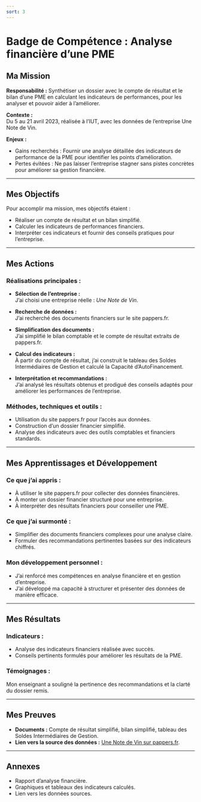 ```yaml
---
sort: 3
---
```


# Badge de Compétence : Analyse financière d’une PME

## Ma Mission
**Responsabilité :** Synthétiser un dossier avec le compte de résultat et le bilan d’une PME en calculant les indicateurs de performances, pour les analyser et pouvoir aider à l’améliorer.

**Contexte :**  
Du 5 au 21 avril 2023, réalisée à l’IUT, avec les données de l’entreprise Une Note de Vin.

**Enjeux :**  
- Gains recherchés : Fournir une analyse détaillée des indicateurs de performance de la PME pour identifier les points d’amélioration.
- Pertes évitées : Ne pas laisser l’entreprise stagner sans pistes concrètes pour améliorer sa gestion financière.

---

## Mes Objectifs

Pour accomplir ma mission, mes objectifs étaient :
- Réaliser un compte de résultat et un bilan simplifié.
- Calculer les indicateurs de performances financiers.
- Interpréter ces indicateurs et fournir des conseils pratiques pour l’entreprise.

---

## Mes Actions

### Réalisations principales :

- **Sélection de l’entreprise :**  
  J’ai choisi une entreprise réelle : *Une Note de Vin*.

- **Recherche de données :**  
  J’ai recherché des documents financiers sur le site pappers.fr.

- **Simplification des documents :**  
  J’ai simplifié le bilan comptable et le compte de résultat extraits de pappers.fr.

- **Calcul des indicateurs :**  
  À partir du compte de résultat, j’ai construit le tableau des Soldes Intermédiaires de Gestion et calculé la Capacité d’AutoFinancement.

- **Interprétation et recommandations :**  
  J’ai analysé les résultats obtenus et prodigué des conseils adaptés pour améliorer les performances de l’entreprise.

### Méthodes, techniques et outils :
- Utilisation du site pappers.fr pour l’accès aux données.
- Construction d’un dossier financier simplifié.
- Analyse des indicateurs avec des outils comptables et financiers standards.

---

## Mes Apprentissages et Développement

### Ce que j’ai appris :
- À utiliser le site pappers.fr pour collecter des données financières.
- À monter un dossier financier structuré pour une entreprise.
- À interpréter des résultats financiers pour conseiller une PME.

### Ce que j’ai surmonté :
- Simplifier des documents financiers complexes pour une analyse claire.
- Formuler des recommandations pertinentes basées sur des indicateurs chiffrés.

### Mon développement personnel :
- J’ai renforcé mes compétences en analyse financière et en gestion d’entreprise.
- J’ai développé ma capacité à structurer et présenter des données de manière efficace.

---

## Mes Résultats

### Indicateurs :
- Analyse des indicateurs financiers réalisée avec succès.
- Conseils pertinents formulés pour améliorer les résultats de la PME.

### Témoignages :
Mon enseignant a souligné la pertinence des recommandations et la clarté du dossier remis.

---

## Mes Preuves
- **Documents :** Compte de résultat simplifié, bilan simplifié, tableau des Soldes Intermédiaires de Gestion.
- **Lien vers la source des données :** [Une Note de Vin sur pappers.fr](https://www.pappers.fr/entreprise/ndv-une-note-de-vin-524803418).

---

## Annexes
- Rapport d’analyse financière.
- Graphiques et tableaux des indicateurs calculés.
- Lien vers les données sources.

